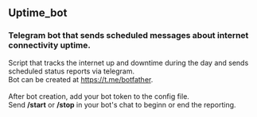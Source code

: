 ## Uptime_bot
### Telegram bot that sends scheduled messages about internet connectivity uptime.

Script that tracks the internet up and downtime during the day and sends scheduled status reports via telegram. </br>
Bot can be created at https://t.me/botfather. </br> </br>
After bot creation, add your bot token to the config file. </br>
Send **/start** or **/stop**  in your bot's chat to beginn or end the reporting.
